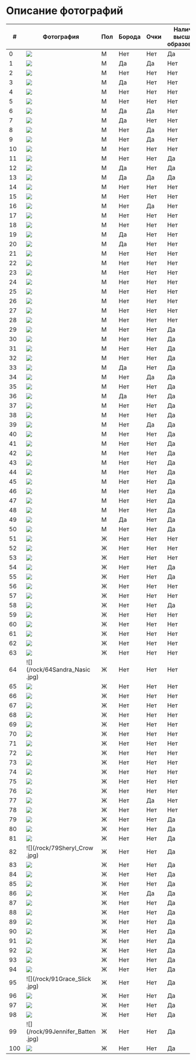 # Описание фотографий


| # | Фотография | Пол | Борода | Очки | Наличие высшего образования | Источник данных о ВО | Источник фото |
|---|---|---|---|---|---|---|---|
| 0 |![](/Elon_Musk.jpg) | M | Нет | Нет | Да | [Ссылка](https://ru.wikipedia.org/wiki/%D0%9C%D0%B0%D1%81%D0%BA,_%D0%98%D0%BB%D0%BE%D0%BD) | [Ссылка](https://ru.wikipedia.org/wiki/%D0%9C%D0%B0%D1%81%D0%BA,_%D0%98%D0%BB%D0%BE%D0%BD) | 
| 1 |![](/rock/1Ringo_Starr.png) | М | Да | Да | Нет | [Ссылка](https://ru.wikipedia.org/wiki/Ринго_Старр) | [Ссылка](https://ru.wikipedia.org/wiki/Ринго_Старр) |
| 2 |![](/rock/2Angus_Young.jpg) | М | Нет | Нет | Нет | [Ссылка](https://ru.wikipedia.org/wiki/Янг,_Ангус) | [Ссылка](https://www.syl.ru/article/418333/gitarist-ac-dc-angus-yang) |
| 3 |![](/rock/3Dave_Grohl.jpg) | М | Да | Нет | Нет | [Ссылка](https://ru.wikipedia.org/wiki/Грол,_Дэйв) | [Ссылка](https://www.microsoft.com/en-nz/store/contributor/dave-grohl/BDE91100-0200-11DB-89CA-0019B92A3933?activetab=pivot:filmographytab) |
| 4 |![](/rock/4Bryan_Adams.jpg) | М | Нет | Нет | Нет | [Ссылка](https://en.wikipedia.org/wiki/Bryan_Adams) | [Ссылка](https://celebrity-birthday.com/categories/singers) |
| 5 |![](/rock/5Billie_Joe_Armstrong.jpg) | М | Нет | Нет | Нет | [Ссылка](https://ru.wikipedia.org/wiki/Армстронг,_Билли_Джо) | [Ссылка](https://www.chron.com/entertainment/music/slideshow/Aging-Gen-X-musicians-96011/photo-7030976.php) |
| 6 |![](/rock/6Eric_Clapton.jpg) | М | Да | Да | Нет | [Ссылка](https://jazzpeople.ru/jazz-in-faces/eric-clapton-biography/) | [Ссылка](https://rockperson.ru/angliiskie-rok-zvezdy/erik-klepton-biografiya-i-lichnaya-zhizn-zhenschiny-deti-i-gibel-syna) |
| 7 |![](/rock/7Curt_Cobain.jpg) | М | Да | Нет | Нет | [Ссылка](https://ru.wikipedia.org/wiki/Кобейн,_Курт) | [Ссылка](https://wallpaperset.com/kurt-cobain-wallpaper) |
| 8 |![](/rock/8Ozzy_Osbourne.jpg) | М | Нет | Да | Нет | [Ссылка](https://ru.wikipedia.org/wiki/Осборн,_Оззи) | [Ссылка](https://ru.pinterest.com/pin/146155950393803580/) |
| 9 |![](/rock/12Frank_Black.jpg) | М | Нет | Да | Нет | [Ссылка](https://en.wikipedia.org/wiki/Black_Francis) | [Ссылка](https://kinoclever.ru/person/frenk-blek-1965/) |
| 10 |![](/rock/13Dan_Reynolds.jpg) | М | Нет | Нет | Нет | [Ссылка](https://24smi.org/celebrity/92569-den-reinolds.html) | [Ссылка](https://ru.pinterest.com/pin/614882155351247225/) |
| 11 |![](/rock/14Vyacheslav_Butusov.jpg) | М | Нет | Нет | Да | [Ссылка](https://biographe.ru/znamenitosti/vyacheslav-butusov/) | [Ссылка](https://biografii.net/znamenitosti/vyacheslav-butusov.html) |
| 12 |![](/rock/15Аndrey_Мakarevich.jpg) | М | Да | Нет | Да | [Ссылка](https://svpressa.ru/persons/andrey-makarevich/) | [Ссылка](https://russianteleweek.ru/stars/ukraincy-vozmutilis-slovami-makarevicha-kotoryj-nazval-goroda-strany-zaholustem/?amp) |
| 13 |![](/rock/16Yuri_Shevchuk.jpeg) | М | Да | Да | Да | [Ссылка](https://24smi.org/celebrity/3221-iurii-shevchuk.html) | [Ссылка](https://www.starhit.ru/novosti/jena-yuriya-shevchuka-perejivaet-za-ego-jizn-134695/) |
| 14 |![](/rock/25Alex_Turner.jpg) | М | Нет | Нет | Нет | [Ссылка](https://rockperson.ru/angliiskie-rok-zvezdy/aleks-terner-biografiya-i-lichnaya-zhizn) | [Ссылка](https://www.karaoketexty.cz/fotky/arctic-monkeys-11021/207101) |
| 15 |![](/rock/26David_Byrne.jpg) | М | Нет | Нет | Нет | [Ссылка](https://ru.wikipedia.org/wiki/Бирн,_Дэвид) | [Ссылка](https://ru.pinterest.com/pin/455145106063056105/) |
| 16 |![](/rock/27John_Lennon.jpg) | М | Нет | Да | Нет | [Ссылка](https://ru.wikipedia.org/wiki/Леннон,_Джон) | [Ссылка](https://ru.pinterest.com/pin/314689092706821138/) |
| 17 |![](/rock/28Mick_Jagger.jpg) | М | Нет | Нет | Нет | [Ссылка](https://ru.wikipedia.org/wiki/Джаггер,_Мик) | [Ссылка](https://www.cleveland.com/people/2012/05/mick_jagger_to_host_perform_on.html) |
| 18 |![](/rock/29Malcolm_Young.jpg) | М | Нет | Нет | Нет | [Ссылка](https://glavk.net/articles/22990-chelovek_bez_obrazovanija._vehi_zhizni_velikogo_gitarista_acdc) | [Ссылка](https://www.cbsnews.com/miami/news/ac-dc-founding-member-malcolm-young-dead-64/) |
| 19 |![](/rock/30Jonathan_Davis.jpg) | М | Да | Нет | Нет | [Ссылка](https://ru.wikipedia.org/wiki/Дэвис,_Джонатан) | [Ссылка](https://www.cinemagia.ro/actori/jonathan-davis-18570/poze/2903401/) |
| 20 |![](/rock/31Nikki_Sixx.jpg) | М | Да | Нет | Нет | [Ссылка](https://ru.wikipedia.org/wiki/Никки_Сикс) | [Ссылка](https://ru.pinterest.com/pin/581668108105353841/) |
| 21 |![](/rock/32Keith_Richards.jpg) | М | Нет | Нет | Нет | [Ссылка](https://ru.wikipedia.org/wiki/Ричардс,_Кит) | [Ссылка](https://www.kaleydoskop-info.ru/movies/titles/115361) |
| 22 |![](/rock/33Keith_Moon.jpg) | М | Нет | Нет | Нет | [Ссылка](https://en.wikipedia.org/wiki/Keith_Moon) | [Ссылка](https://www.fanpop.com/clubs/celebrities-who-died-young/images/39687414/title/keith-moon-august-23-1946-september-7-1978-photo) |
| 23 |![](/rock/34Jimmy_Page.jpg) | М | Нет | Нет | Нет | [Ссылка](https://ru.wikipedia.org/wiki/Пейдж,_Джимми) | [Ссылка](https://ru.pinterest.com/pin/264797653067650220/) |
| 24 |![](/rock/35Corey_Taylor.jpg) | М | Нет | Нет | Нет | [Ссылка](https://ru.wikipedia.org/wiki/Тейлор,_Кори) | [Ссылка](https://in.pinterest.com/pin/corey-taylor--706080047809983298/) |
| 25 |![](/rock/36Axl_Rose.jpg) | М | Нет | Нет | Нет | [Ссылка](https://ru.wikipedia.org/wiki/Эксл_Роуз) | [Ссылка](https://ru.pinterest.com/pin/437341813806034558/) |
| 26 |![](/rock/37Brendon_Urie.jpg) | М | Нет | Нет | Нет | [Ссылка](https://uznayvse.ru/znamenitosti/biografiya-brendon-uri.html) | [Ссылка](https://br.pinterest.com/pin/5559199528100635/) |
| 27 |![](/rock/38Mike_Dirnt.jpg) | М | Нет | Нет | Нет | [Ссылка](https://ru.wikipedia.org/wiki/Дёрнт,_Майк) | [Ссылка](https://greendayfan.ru/majk-dyornt/) |
| 28 |![](/rock/39Bruce_Springsteen.jpg) | М | Нет | Нет | Нет | [Ссылка](https://ru.wikipedia.org/wiki/Спрингстин,_Брюс) | [Ссылка](https://www.spl-messages.net/printer-friendly-topic/bruce-spoke-with-stellar?nc=1) |
| 29 |![](/rock/40Sting.jpg) | М | Нет | Нет | Да | [Ссылка](https://www.unipage.net/ru/university_of_warwick) | [Ссылка](https://evoke.ie/2018/06/06/extra/sting-new-musical-hometown) |
| 30 |![](/rock/41Art_Garfunkel.jpg) | М | Нет | Нет | Да | [Ссылка](https://ru.wikipedia.org/wiki/Гарфанкел,_Арт) | [Ссылка](https://www.timesfreepress.com/news/life/entertainment/story/2015/dec/08/art-garfunkel-coming-tivoli/339515/) |
| 31 |![](/rock/42Bruce_Dickinson.jpg) | М | Нет | Нет | Да | [Ссылка](https://ru.wikipedia.org/wiki/Дикинсон,_Брюс) | [Ссылка](https://www.keywordbaskets.com/YnJ1Y2VkaWNraW5zb24/) |
| 32 |![](/rock/43Mike_Mangini.jpg) | М | Нет | Нет | Да | [Ссылка](https://study-america.org/bazaznaniy/bentley-university) | [Ссылка](https://www.musicradar.com/news/mike-mangini-talks-philosophy-visualising-sound-and-having-his-soul-ripped-apart) |
| 33 |![](/rock/44Paavo_Lotjonen.jpg) | М | Да | Нет | Да | [Ссылка](https://ru.wikipedia.org/wiki/Лётьёнен,_Пааво) | [Ссылка](https://br.pinterest.com/pin/445363850626641457/) |
| 34 |![](/rock/45Greg_Graffin.jpg) | М | Нет | Да | Да | [Ссылка](https://ru.wikipedia.org/wiki/Граффин,_Грег) | [Ссылка](http://m.4words.ru/photo/person/1069) |
| 35 |![](/rock/46Iggy_Pop.jpg) | М | Нет | Нет | Да | [Ссылка](https://www.unipage.net/ru/university_of_michigan) | [Ссылка](https://celeb-heights.com/celebrity.php?name=Iggy+Pop) |
| 36 |![](/rock/47Stas_Namin.jpeg) | М | Да | Нет | Да | [Ссылка](https://ru.wikipedia.org/wiki/Намин,_Стас) | [Ссылка](https://www.peoples.ru/art/music/composer/namin/photo.html) |
| 37 |![](/rock/48Valery_Efremov.jpg) | М | Нет | Нет | Да | [Ссылка](https://ru.wikipedia.org/wiki/Ефремов,_Валерий_Валентинович) | [Ссылка](https://www.zvuki.ru/P/P/26395/) |
| 38 |![](/rock/49Rivers_Cuomo.jpg) | М | Нет | Нет | Да | [Ссылка](https://ru.wikipedia.org/wiki/Куомо,_Риверс) | [Ссылка](https://ru.pinterest.com/pin/171981279490552767/) |
| 39 |![](/rock/50Dexter_Holland.jpg) | М | Нет | Да | Да | [Ссылка](https://ru.wikipedia.org/wiki/Холланд,_Декстер) | [Ссылка](http://m.4words.ru/photo/person/3043) |
| 40 |![](/rock/51Jeff_Schroeder.jpg) | М | Нет | Нет | Да | [Ссылка](https://en.wikipedia.org/wiki/Jeff_Schroeder) | [Ссылка](https://www.peoples.ru/art/music/alternative_general/smashing_pumpkins/smashing_smashing1.shtml) |
| 41 |![](/rock/52James_Williamson..jpg) | М | Нет | Нет | Да | [Ссылка](https://en.wikipedia.org/wiki/James_Williamson_(musician)) | [Ссылка](https://rockisfest.ru/band/james-williamson/) |
| 42 |![](/rock/53Chris_Martin.jpg) | М | Нет | Нет | Да | [Ссылка](https://en.wikipedia.org/wiki/Chris_Martin) | [Ссылка](http://almode.ru/stars/11082-kris-martin-53-foto.html) |
| 43 |![](/rock/54Duff_McKagan.jpg) | М | Нет | Нет | Да | [Ссылка](https://ru.wikipedia.org/wiki/Маккаган,_Дафф) | [Ссылка](https://www.nme.com/news/music/guns-n-roses-83-1237840?amp) |
| 44 |![](/rock/55Svyatoslav_Vakarchuk.jpg) | М | Нет | Нет | Да | [Ссылка](https://ru.wikipedia.org/wiki/Вакарчук,_Святослав_Иванович) | [Ссылка](https://atoapiwag.ru/poslednie-novosti/news-front/23485-slugi-naroda-ne-hotjat-otpuskat-vakarchuka-iz-rady-novorossija.html) |
| 45 |![](/rock/56Tom_Scholz.jpg) | М | Нет | Нет | Да | [Ссылка](https://ru.wikipedia.org/wiki/Шольц,_Том) | [Ссылка](https://vk.com/album-134684404_238463538) |
| 46 |![](/rock/57Ezra_Koenig.jpg) | М | Нет | Нет | Да | [Ссылка](https://ru.wikipedia.org/wiki/Кениг,_Эзра) | [Ссылка](https://ru.pinterest.com/pin/468655904945499684/) |
| 47 |![](/rock/58Tom_Morello.jpg) | М | Нет | Нет | Да | [Ссылка](https://ru.wikipedia.org/wiki/Морелло,_Том) | [Ссылка](https://www.loudersound.com/news/tom-morello-working-on-big-solo-rock-record) |
| 48 |![](/rock/59Brian_May.jpg) | М | Нет | Нет | Да | [Ссылка](https://ru.wikipedia.org/wiki/Мэй,_Брайан) | [Ссылка](http://m.4words.ru/photo/person/6487) |
| 49 |![](/rock/60Freddie_Mercury.jpg) | М | Да | Нет | Да | [Ссылка](https://www.thevoicemag.ru/stars/biography/freddie-mercury/) | [Ссылка](https://ru.pinterest.com/pin/509399407854036242/) |
| 50 |![](/rock/61Yuri_Naumov.jpg) | М | Нет | Нет | Да | [Ссылка](https://ru.wikipedia.org/wiki/Наумов,_Юрий_Леонидович) | [Ссылка](https://www.baikalpoetry.ru/qa/439.html?PageSize=30&Page=1) |
| 51 |![](/rock/9Avril_Lavigne.jpg) | Ж | Нет | Нет | Нет | [Ссылка](https://ru.wikipedia.org/wiki/Лавин,_Аврил) | [Ссылка](https://za.pinterest.com/pin/784118985103877437/) |
| 52 |![](/rock/10Courtney_Love.jpg) | Ж | Нет | Нет | Нет | [Ссылка](https://en.wikipedia.org/wiki/Courtney_Love) | [Ссылка](https://www.stylebistro.com/lookbook/Courtney+Love/X7oKZoBNC1g/angle/QsZeRVB_C4O) |
| 53 |![](/rock/11Florence_Welch.jpg) | Ж | Нет | Нет | Нет | [Ссылка](https://amdm.ru/akkordi/florence_and_the_machine/wiki/) | [Ссылка](http://almode.ru/stars/15850-florens-ujelch-56-foto.html) |
| 54 |![](/rock/17Kristina_Orbakaite.jpg) | Ж | Нет | Нет | Да | [Ссылка](https://24smi.org/celebrity/420-kristina-orbakaite.html) | [Ссылка](https://joinfo.com/showbiz/1239405_Kak-dve-kapli-vodi-Kristina-Orbakayte-novom-foto.html) |
| 55 |![](/rock/18Diana_Arbenina.jpg) | Ж | Нет | Нет | Да | [Ссылка](https://24smi.org/celebrity/642-diana-arbenina.html) | [Ссылка](https://enciklopediya-tehniki.ru/diana-arbenina.html) |
| 56 |![](/rock/19Nargiz_Zakirova.jpg) | Ж | Нет | Нет | Нет | [Ссылка](https://ru.wikipedia.org/wiki/Наргиз) | [Ссылка](https://peopletalk.ru/article/bitva-ekstrasensov-obman-yasnovidyashhaya-nikol-kuznetsova-tak-ne-dumaet/) |
| 57 |![](/rock/20Zemfira.jpg) | Ж | Нет | Нет | Нет | [Ссылка](https://ru.wikipedia.org/wiki/Земфира) | [Ссылка](https://interesnyefakty.org/zemfira/) |
| 58 |![](/rock/21Mara.jpg) | Ж | Нет | Нет | Да | [Ссылка](https://ru.wikipedia.org/wiki/Мара_(певица)) | [Ссылка](http://lichnosti.net/people_1879.html) |
| 59 |![](/rock/22Olga_Kormukhina.jpg) | Ж | Нет | Нет | Нет | [Ссылка](https://tokyostreet.ru/tv-i-kino/kormuhina-biografiya.html) | [Ссылка](https://russcult.ru/article.php?id=1785) |
| 60 |![](/rock/23Amy_Lee.jpg) | Ж | Нет | Нет | Нет | [Ссылка](https://en.wikipedia.org/wiki/Amy_Lee) | [Ссылка](https://ru.pinterest.com/pin/amylee-evanescence--293508100711293407/) |
| 61 |![](/rock/24Hayley_Williams.jpg) | Ж | Нет | Нет | Нет | [Ссылка](https://24smi.org/celebrity/115084-kheili-uiliams.html) | [Ссылка](https://ru.pinterest.com/pin/34973334583770117/) |
| 62 |![](/rock/62Inna_Zhelannaya.jpg) | Ж | Нет | Нет | Нет | [Ссылка](https://www.peoples.ru/art/music/folk/inna_zhelannaya/) | [Ссылка](https://radio.mediametrics.ru/hobbi_plus_ti/46299/) |
| 63 |![](/rock/63Jay_Som.jpg) | Ж | Нет | Нет | Нет | [Ссылка](https://en.wikipedia.org/wiki/Jay_Som) | [Ссылка](https://www.boogiecall.com/ru/artists/jay-som) |
| 64 |![](/rock/64Sandra_Nasic .jpg) | Ж | Нет | Нет | Нет | [Ссылка](https://en.wikipedia.org/wiki/Sandra_Nasić) | [Ссылка](https://www.vox.de/themen/personen/sandra-nasic-t8678/seite-2.html) |
| 65 |![](/rock/65Daria_Stavrovich.jpg) | Ж | Нет | Нет | Нет | [Ссылка](https://ru.wikipedia.org/wiki/Ставрович,_Дария_Сергеевна) | [Ссылка](https://biografii.net/znamenitosti/dariia-stavrovich.html) |
| 66 |![](/rock/66Simone_Simons.jpg) | Ж | Нет | Нет | Нет | [Ссылка](https://en.wikipedia.org/wiki/Simone_Simons) | [Ссылка](https://ru.pinterest.com/pin/669277194605822859/) |
| 67 |![](/rock/67Pat_Benatar.jpg) | Ж | Нет | Нет | Нет | [Ссылка](https://zen.yandex.ru/media/id/5d57b0d01e8e3f00ad73e5ff/legendy-muzyki-pat-benatar-60e2868cf59c1e7997a0cb68) | [Ссылка](https://ru.pinterest.com/pin/575686764863335560/) |
| 68 |![](/rock/68Dolores_O'riordan.jpg) | Ж | Нет | Нет | Нет | [Ссылка](https://en.wikipedia.org/wiki/Dolores_O%27Riordan) | [Ссылка](https://id.fredtvshow.com/cranberries-singer-dolores-o-riordan-died-drowning-due-alcohol-intoxication) |
| 69 |![](/rock/69Nina_Persson.jpeg) | Ж | Нет | Нет | Нет | [Ссылка](https://en.wikipedia.org/wiki/Nina_Persson) | [Ссылка](https://celebritynetworths.net/nina-persson-net-worth/) |
| 70 |![](/rock/70Taylor_Momsen.jpg) | Ж | Нет | Нет | Нет | [Ссылка](https://en.wikipedia.org/wiki/Taylor_Momsen) | [Ссылка](https://beaufortcountynow.com/addon/tv&p=1&tvid=1395&personid=20480) |
| 71 |![](/rock/71Elize_Ryd.jpg) | Ж | Нет | Нет | Нет | [Ссылка](https://rockperson.ru/rok-zvezdy-drugih-stran/eliz-rid-biografiia-lichnaia-zhiznм) | [Ссылка](https://ru.pinterest.com/pin/elizerydamaranthepopmetalswedishmetal--325525879311589432/) |
| 72 |![](/rock/72Shirley_Manson.jpg) | Ж | Нет | Нет | Нет | [Ссылка](https://ru.wikipedia.org/wiki/Мэнсон,_Ширли) | [Ссылка](https://www.aceshowbiz.com/events/PETA%27s+30th+Anniversary+Gala/Peta_032_wenn5548095.html) |
| 73 |![](/rock/73Amy_Winehouse..jpg) | Ж | Нет | Нет | Нет | [Ссылка](https://ru.wikipedia.org/wiki/Уайнхаус,_Эми) | [Ссылка](https://www.nme.com/en_au/blogs/new-amy-winehouse-boxset-the-collection-review-2827533) |
| 74 |![](/rock/74Beth_Hart.jpg) | Ж | Нет | Нет | Нет | [Ссылка](https://24smi.org/celebrity/82900-bet-khart.html) | [Ссылка](http://inrock.ru/articles/beth_hart_2012?fbclid=IwAR0soyT-tpp9fQ_paRYTAlINxq38tHaByF1GIbiE004hUjVZpDuYDmnYIeE) |
| 75 |![](/rock/75Meg_White.jpg) | Ж | Нет | Нет | Нет | [Ссылка](https://en.wikipedia.org/wiki/Meg_White) | [Ссылка](https://www.film.ru/person/meg-uayt-0) |
| 76 |![](/rock/76Wendy_Williams..jpg) | Ж | Нет | Нет | Нет | [Ссылка](https://en.wikipedia.org/wiki/Wendy_O._Williams) | [Ссылка](https://www.nairaland.com/2259800/wendy-williams-why-women-lose) |
| 77 |![](/rock/77Brittany_Howard.jpg) | Ж | Нет | Да | Нет | [Ссылка](https://www.wikiru.wiki/blog/en/Brittany_Howard) | [Ссылка](https://esme.com/single-moms/sons-daughters/brittany-howard-everyone-tried-to-carry-on) |
| 78 |![](/rock/78Bonnie_Tyler.jpg) | Ж | Нет | Нет | Нет | [Ссылка](https://ru.wikipedia.org/wiki/Бонни_Тайлер) | [Ссылка](https://uhd.name/4647-bonni-tajler.html) |
| 79 |![](/rock/95Tarja_Turunen.jpg) | Ж | Нет | Нет | Да | [Ссылка](https://ru.wikipedia.org/wiki/Турунен,_Тарья) | [Ссылка](https://www.mtvuutiset.fi/artikkeli/tarja-turusen-naomi-tytar-mukana-uudella-levylla/2846376) |
| 80 |![](/rock/96Candice_Night.jpg) | Ж | Нет | Нет | Да | [Ссылка](https://ru.wikipedia.org/wiki/Найт,_Кэндис) | [Ссылка](http://lipulse.com/2016/09/30/candice-nights-music-motherhood/) |
| 81 |![](/rock/97Nastya_Poleva.jpg) | Ж | Нет | Нет | Да | [Ссылка](https://24smi.org/celebrity/49299-nastia-poleva.html) | [Ссылка](https://24smi.org/celebrity/photo/49299-nastia-poleva/481495/) |
| 82 |![](/rock/79Sheryl_Crow .jpg) | Ж | Нет | Нет | Да | [Ссылка](https://ru.wikipedia.org/wiki/Кроу,_Шерил) | [Ссылка](http://almode.ru/stars/16644-sheril-krou-60-foto.html) |
| 83 |![](/rock/80Helavisa.jpg) | Ж | Нет | Нет | Да | [Ссылка](https://ru.wikipedia.org/wiki/Хелависа) | [Ссылка](https://biografii.net/znamenitosti/helavisa.html) |
| 84 |![](/rock/98Lusine_Gevorgyan.jpg) | Ж | Нет | Нет | Да | [Ссылка](https://ru.wikipedia.org/wiki/Геворкян,_Лусинэ_Аркадьевна) | [Ссылка](https://smartik.ru/chajkovskij/post/130627825) |
| 85 |![](/rock/81Liz_Phair.jpg) | Ж | Нет | Нет | Да | [Ссылка](https://en.wikipedia.org/wiki/Liz_Phair) | [Ссылка](https://ru.pinterest.com/pin/liz-phair--487725834642960807/) |
| 86 |![](/rock/82Aimee_Mann.jpeg) | Ж | Нет | Да | Да | [Ссылка](https://ru.wikipedia.org/wiki/Манн,_Эйми) | [Ссылка](https://www.huffpost.com/entry/nelly-furtado-aimee-mann-gratitude_n_2146725) |
| 87 |![](/rock/83Melissa_Auf_der_Maur.jpg) | Ж | Нет | Нет | Да | [Ссылка](https://ru.wikipedia.org/wiki/Ауф_дер_Маур,_Мелисса) | [Ссылка](https://www.celebritynetworth.com/richest-celebrities/singers/melissa-auf-der-maur-net-worth/) |
| 88 |![](/rock/84Bif_Naked.jpg) | Ж | Нет | Нет | Да | [Ссылка](https://en.wikipedia.org/wiki/Bif_Naked) | [Ссылка](https://stigmafighters.com/stigma-fighters-bif-naked/?shared=email&msg=fail) |
| 89 |![](/rock/85Juliana_Hatfield.jpg) | Ж | Нет | Нет | Да | [Ссылка](https://en.wikipedia.org/wiki/Juliana_Hatfield) | [Ссылка](http://www.alwaysontherun.net/juliana.htm) |
| 90 |![](/rock/86Gwen_Stefani..jpg) | Ж | Нет | Нет | Да | [Ссылка](https://ru.wikipedia.org/wiki/Стефани,_Гвен) | [Ссылка](https://celebmafia.com/gwen-stefani-2015-grammy-awards-in-los-angeles-270421/) |
| 91 |![](/rock/87Melissa_Ferrick!.jpg) | Ж | Нет | Нет | Да | [Ссылка](https://ru.wikipedia.org/wiki/Феррик,_Мелисса) | [Ссылка](http://mmusicmag.com/m/2013/08/melissa-ferrick/) |
| 92 |![](/rock/88Nancy_Wilson.jpg) | Ж | Нет | Нет | Да | [Ссылка](https://ru.wikipedia.org/wiki/Уилсон,_Нэнси) | [Ссылка](https://www.hawtcelebs.com/nancy-wilson-at-3rd-annual-rock-the-red-music-benefit-in-hollywood-05-17-2018/) |
| 93 |![](/rock/89Annie_Clark.jpg) | Ж | Нет | Нет | Да | [Ссылка](https://ru.wikipedia.org/wiki/St._Vincent) | [Ссылка](https://ru.pinterest.com/pin/303500462380185252/) |
| 94 |![](/rock/90Ekaterina_Yashnikova.jpg) | Ж | Нет | Нет | Да | [Ссылка](https://ru.wikipedia.org/wiki/Яшникова,_Екатерина_Дмитриевна) | [Ссылка](https://afisha-ufa.ru/events/restoran-brauhaus/12396-ekaterina-yashnikova/) |
| 95 |![](/rock/91Grace_Slick .jpg) | Ж | Нет | Нет | Да | [Ссылка](https://ru.wikipedia.org/wiki/Слик,_Грейс) | [Ссылка](https://ru.pinterest.com/pin/386394843028467527/) |
| 96 |![](/rock/92Lori_Lewis..jpg) | Ж | Нет | Нет | Да | [Ссылка](https://ru.wikipedia.org/wiki/Льюис,_Лори) | [Ссылка](https://www.uwindsor.ca/publicaffairs/298/our-staff) |
| 97 |![](/rock/93Dianne_van_Giersbergen.jpg) | Ж |  Нет | Нет | Да | [Ссылка](https://ru.wikipedia.org/wiki/Ван_Гирсберген,_Диана) | [Ссылка](https://ru.pinterest.com/pin/441845413426034844/) |
| 98 |![](/rock/94Deborah_Harry.jpg) | Ж | Нет | Нет | Да | [Ссылка](https://ru.wikipedia.org/wiki/Харри,_Дебби) | [Ссылка](http://women.gid29.ru/articles/tag/devvie-harry/) |
| 99 |![](/rock/99Jennifer_Batten .jpg) | Ж | Нет | Нет | Да | [Ссылка](https://ru.wikipedia.org/wiki/Баттен,_Дженнифер) | [Ссылка](https://ru.pinterest.com/pin/402298179188171355/?amp_client_id=CLIENT_ID(_)&mweb_unauth_id=5920aa9e26324792b305dd77aeb02827) |
| 100 |![](/rock/100Torry_Castellano.jpg) | Ж | Нет | Нет | Да | [Ссылка](https://en.wikipedia.org/wiki/Torry_Castellano) | [Ссылка](https://www.thathipsterlife.com/blonde-hair-singers/) |